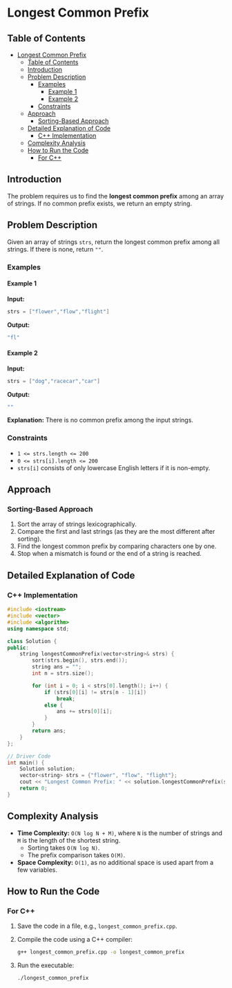 # Longest Common Prefix

## Table of Contents

- [Longest Common Prefix](#longest-common-prefix)
  - [Table of Contents](#table-of-contents)
  - [Introduction](#introduction)
  - [Problem Description](#problem-description)
    - [Examples](#examples)
      - [Example 1](#example-1)
      - [Example 2](#example-2)
    - [Constraints](#constraints)
  - [Approach](#approach)
    - [Sorting-Based Approach](#sorting-based-approach)
  - [Detailed Explanation of Code](#detailed-explanation-of-code)
    - [C++ Implementation](#c-implementation)
  - [Complexity Analysis](#complexity-analysis)
  - [How to Run the Code](#how-to-run-the-code)
    - [For C++](#for-c)

## Introduction

The problem requires us to find the **longest common prefix** among an array of strings. If no common prefix exists, we return an empty string.

## Problem Description

Given an array of strings `strs`, return the longest common prefix among all strings. If there is none, return `""`.

### Examples

#### Example 1

**Input:**

```cpp
strs = ["flower","flow","flight"]
```

**Output:**

```cpp
"fl"
```

#### Example 2

**Input:**

```cpp
strs = ["dog","racecar","car"]
```

**Output:**

```cpp
""
```

**Explanation:** There is no common prefix among the input strings.

### Constraints

- `1 <= strs.length <= 200`
- `0 <= strs[i].length <= 200`
- `strs[i]` consists of only lowercase English letters if it is non-empty.

## Approach

### Sorting-Based Approach

1. Sort the array of strings lexicographically.
2. Compare the first and last strings (as they are the most different after sorting).
3. Find the longest common prefix by comparing characters one by one.
4. Stop when a mismatch is found or the end of a string is reached.

## Detailed Explanation of Code

### C++ Implementation

```cpp
#include <iostream>
#include <vector>
#include <algorithm>
using namespace std;

class Solution {
public:
    string longestCommonPrefix(vector<string>& strs) {
        sort(strs.begin(), strs.end());
        string ans = "";
        int n = strs.size();

        for (int i = 0; i < strs[0].length(); i++) {
            if (strs[0][i] != strs[n - 1][i])
                break;
            else {
                ans += strs[0][i];
            }
        }
        return ans;
    }
};

// Driver Code
int main() {
    Solution solution;
    vector<string> strs = {"flower", "flow", "flight"};
    cout << "Longest Common Prefix: " << solution.longestCommonPrefix(strs) << endl;
    return 0;
}
```

## Complexity Analysis

- **Time Complexity:** `O(N log N + M)`, where `N` is the number of strings and `M` is the length of the shortest string.
  - Sorting takes `O(N log N)`.
  - The prefix comparison takes `O(M)`.
- **Space Complexity:** `O(1)`, as no additional space is used apart from a few variables.

## How to Run the Code

### For C++

1. Save the code in a file, e.g., `longest_common_prefix.cpp`.
2. Compile the code using a C++ compiler:

   ```sh
   g++ longest_common_prefix.cpp -o longest_common_prefix
   ```

3. Run the executable:

   ```sh
   ./longest_common_prefix
   ```
